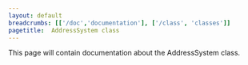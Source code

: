 ```yaml
---
layout: default
breadcrumbs: [['/doc','documentation'], ['/class', 'classes']]
pagetitle:  AddressSystem class
---
```


This page will contain documentation about the AddressSystem class.


